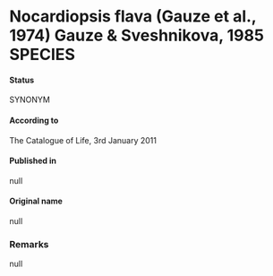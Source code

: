 # Nocardiopsis flava (Gauze et al., 1974) Gauze & Sveshnikova, 1985 SPECIES

#### Status
SYNONYM

#### According to
The Catalogue of Life, 3rd January 2011

#### Published in
null

#### Original name
null

### Remarks
null